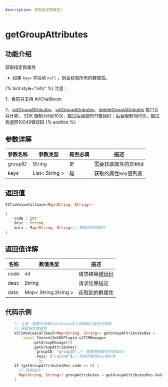 ```yaml
---
description: 获取指定群属性√
---
```


# getGroupAttributes

## 功能介绍

获取指定群属性

* 如果 `keys` 字段填 `null` ，则会获取所有的群属性。

{% hint style="info" %}
注意：

1、目前只支持 AVChatRoom

2、[initGroupAttributes](initgroupattributes.md)、[setGroupAttributes](setgroupattributes.md)、[deleteGroupAttributes](deletegroupattributes.md) 接口合并计算， SDK 限制为5秒10次，超过后回调8511错误码；后台限制1秒5次，超过后返回10049错误码
{% endhint %}

## 参数详解

| 参数名称    | 参数类型           | 是否必填 | 描述          |
| ------- | -------------- | ---- | ----------- |
| groupID | String         | 是    | 需要获取属性的群组id |
| keys    | List< String > | 是    | 获取的属性key值列表 |

## 返回值

```dart
V2TimValueCallback<Map<String, String>>

{
    code : int
    desc : String
    data : Map<String, String>// 获取到的群属性
}
```

## 返回值详解

| 名称   | 数值类型                 | 描述                                                             |
| ---- | -------------------- | -------------------------------------------------------------- |
| code | int                  | 请求结果[错误码](https://cloud.tencent.com/document/product/269/1671) |
| desc | String               | 请求结果描述                                                         |
| data | Map< String,String > | 获取到的群属性                                                        |

## 代码示例

```dart
    // 注意：需要先调用joinGroup进入直播群才能进行获取  
    // 获取指定群属性
    V2TimValueCallback<Map<String, String>> getGroupAttributesRes =
        await TencentImSDKPlugin.v2TIMManager
            .getGroupManager()
            .getGroupAttributes(
              groupID: "groupID",// 需要获取属性的群组id
              keys: ["custom"]// 获取的属性key值列表
               );
    if (getGroupAttributesRes.code == 0) {
      // 获取成功
      Map<String, String>? groupAttributes = getGroupAttributesRes.data;// 获取到的群属性
    }
```
